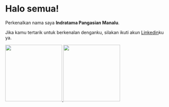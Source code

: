 # Halo semua! 

Perkenalkan nama saya **Indratama Pangasian Manalu**.

Jika kamu tertarik untuk berkenalan denganku, silakan ikuti akun [Linkedin](https://www.linkedin.com/in/indratama-pangasian-manalu-847950143/)ku ya.

<p align="left">
<a href="https://github.com/ianindratama">
  <img height="180em" src="https://github-readme-stats-eight-theta.vercel.app/api?username=ianindratama&show_icons=true&theme=algolia&include_all_commits=true&count_private=true"/>
  <img height="180em" src="https://github-readme-stats-eight-theta.vercel.app/api/top-langs/?username=ianindratama&layout=compact&langs_count=8&theme=algolia"/>
</a>
</p>

